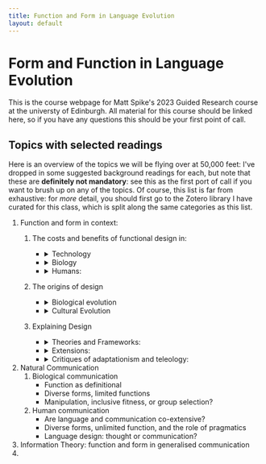 ```yaml
---
title: Function and Form in Language Evolution
layout: default
---
```


# Form and Function in Language Evolution
This is the course webpage for Matt Spike's 2023 Guided Research course at the universty of Edinburgh.
All material for this course should be linked here, so if you have any questions this should be your first point of call.

## Topics with selected readings

Here is an overview of the topics we will be flying over at 50,000 feet: I've dropped in some suggested background readings for each, but note that these are **definitely not mandatory**: see this as the first port of call if you want to brush up on any of the topics. Of course, this list is far from exhaustive: for *more* detail, you should first go to the Zotero library I have curated for this class, which is split along the same categories as this list.

1. Function and form in context:
	1. The costs and benefits of functional design in:
		- <details>
			<summary>Technology</summary>
	
			- Allocating cost and benefits: [Adler & Posner 1999](https://heinonline.org/HOL/P?h=hein.journals/ylr109&i=203 "Adler, M. D., & Posner, E. A. (1999). Rethinking Cost-Benefit Analysis. Yale Law Journal, 109(2), 165–248. https://doi.org/10.2307/797489")
			- Design: [Mantei 1988](https://doi.org/10.1145/42404.42408 "Mantei, M. M., & Teorey, T. J. (1988). Cost/benefit analysis for incorporating human factors in the software lifecycle. Communications of the ACM, 31(4), 428–439. https://doi.org/10.1145/42404.42408")
			- Decisions & Risk: [Fischhoff 2020](https://www.science.org/doi/full/10.1126/science.aaa6516 "Fischhoff, B. (2015). The realities of risk-cost-benefit analysis. Science, 350(6260), aaa6516. https://doi.org/10.1126/science.aaa6516")
			- The Ford Pinto Case: [Smith 2017](https://heinonline.org/HOL/P?h=hein.journals/twlram2016&i=212 "Smith, B. W. (2017) THE TROLLEY AND THE PINTO: COST- BENEFIT ANALYSIS IN AUTOMATED DRIVING AND OTHER CYBER- PHYSICAL SYSTEMS. Texas A&M Law Review, 4(4(2)), 197–208.")
		
		- <details>
			<summary>Biology</summary>
	
			- Body size and metabolism: [Kozłowski, Konarzewski, & Czarnoleski 2020](https://doi.org/10.1111/brv.12615 "Kozłowski, J., Konarzewski, M., & Czarnoleski, M. (2020). Coevolution of body size and metabolic rate in vertebrates: A life-history perspective. Biological Reviews, 95(5), 1393–1417. https://doi.org/10.1111/brv.12615")
			- Functional traits: [Barr, Boisvert & Bateman 2021](https://www.mdpi.com/2221-3759/9/4/53 "Barr, J. I., Boisvert, C. A., & Bateman, P. W. (2021). At What Cost? Trade-Offs and Influences on Energetic Investment in Tail Regeneration in Lizards Following Autotomy. Journal of Developmental Biology, 9(4), 53. https://doi.org/10.3390/jdb9040053")
			- Behaviour: [Griffiths 1986](https://www.jstor.org/stable/4691 "Griffiths, D. (1986). Pit Construction by Ant-Lion Larvae: A Cost-Benefit Analysis. Journal of Animal Ecology, 55(1), 39–57. https://doi.org/10.2307/4691")
			- Learning: [Johnston et al 1982](https://www.sciencedirect.com/science/article/pii/S0065345408600467 "Johnston, T. D. (1982). Selective Costs and Benefits in the Evolution of Learning. In J. S. Rosenblatt, R. A. Hinde, C. Beer, & M.-C. Busnel (Eds.), Advances in the Study of Behavior (Vol. 12, pp. 65–106). Academic Press. https://doi.org/10.1016/S0065-3454(08)60046-7")
			- Cognition: [Huebner \& Schulkin 2022 Chapter 1](https://doi.org/10.1017/9781108982191 "Huebner, B., & Schulkin, J. (2022). Biological Cognition (1st ed.). Cambridge University Press. https://doi.org/10.1017/9781108982191")

		- <details>
			<summary>Humans:</summary>
		
			- Physiology: [Pontzer, Raichlen & Sockol 2009](https://doi.org/10.1016/j.jhevol.2008.09.001 "Pontzer, H., Raichlen, D. A., \& Sockol, M. D. (2009). The metabolic cost of walking in humans, chimpanzees, and early hominins. Journal of Human Evolution, 56(1), 43–54. https://doi.org/10.1016/j.jhevol.2008.09.001")
			- Behaviour: [Nettle 2013](https://doi.org/10/f463mg "Nettle, D., Gibson, M. A., Lawson, D. W., \& Sear, R. (2013). Human behavioral ecology: Current research and future prospects. Behavioral Ecology, 24(5), 1031–1040. https://doi.org/10/f463mg")
			- Cognition: [Lieder Griffiths 2020](https://doi.org/10/gf23rr "Lieder, F., Griffiths, T. L. (2020). Resource-rational analysis: Understanding human cognition as the optimal use of limited computational resources. Behavioral and Brain Sciences, 43")
			- Social Learning: [Boyd & Richerson 2011](https://doi.org/10/cmc4j7 "Boyd, R., Richerson, P. J., & Henrich, J. (2011). The cultural niche: Why social learning is essential for human adaptation. Proceedings of the National Academy of Sciences, 108(Supplement_2), 10918–10925. https://doi.org/10/cmc4j7")
			- Social Cognition: [Herrmann et al 2007](https://doi.org/10/fmsz3g "Herrmann, E., Call, J., Hernandez-Lloreda, M. V., Hare, B., \& Tomasello, M. (2007). Humans Have Evolved Specialized Skills of Social Cognition: The Cultural Intelligence Hypothesis. Science, 317(5843), 1360–1366. https://doi.org/10/fmsz3g")
			- Culture: [Henrich and Henrich 2010](https://doi.org/10.1098/rspb.2010.1191 "Henrich, J., Henrich, N. (2010). The evolution of cultural adaptations: Fijian food taboos protect against dangerous marine toxins. Proceedings of the Royal Society B: Biological Sciences, 277(1701), 3715–3724")
	2. The origins of design
		- <details>
			<summary>Biological evolution</summary>
	
			- Mechanisms: Selection, mutation, drift [Berkeley UCMP](https://evolution.berkeley.edu/evolution-101/mechanisms-the-processes-of-evolution/ "© UC Museum of Paleontology Understanding Evolution, www.understandingevolution.org")
			- Evolutionary Novelties: [Wagner 2010](https://www.sciencedirect.com/science/article/pii/S0960982209019459 "Wagner, G. P. (2015). Evolutionary innovations and novelties: Let us get down to business! Zoologischer Anzeiger - A Journal of Comparative Zoology, 256, 75–81. https://doi.org/10.1016/j.jcz.2015.04.006")
			- Development and Constraints: [Arnold 1992](https://www.journals.uchicago.edu/doi/abs/10.1086/285398 "Arnold, S. J. (1992). Constraints on Phenotypic Evolution. The American Naturalist, 140, S85–S107. https://doi.org/10.1086/285398")
			- Evolutionary Ecology: [Collins 1986](https://www.jstor.org/stable/4330976 "Collins, J. P. (1986). 'Evolutionary Ecology' and the Use of Natural Selection in Ecological Theory. Journal of the History of Biology, 19(2), 257–288. https://doi.org/10.1007/BF00138879")
			- Systems Biology: [Aderem 2005](https://www.jstor.org/stable/4330976 "Aderem, A. (2005). Systems Biology: Its Practice and Challenges. Cell, 121(4), 511–513. https://doi.org/10.1016/j.cell.2005.04.020")
	
		- <details>
			<summary>Cultural Evolution</summary>
	
			- Overview: [Mesoudi 2016](https://link.springer.com/article/10.1007/s11692-015-9320-0 "Mesoudi, A. (2016). Cultural Evolution: A Review of Theory, Findings and Controversies. Evolutionary Biology, 43(4), 481–497. https://doi.org/10.1007/s11692-015-9320-0")
			- Cumulative culture [Caldwell & Millen 2008](https://doi.org/10.1098%2Frstb.2008.0133 "Caldwell, C. A., & Millen, A. E. (2008). Studying cumulative cultural evolution in the laboratory. Philosophical Transactions of the Royal Society B: Biological Sciences, 363(1509), 3529–3539. https://doi.org/10.1098/rstb.2008.0133")
			- Theories: 
				- Dual Inheritance Theory [Henrich & McElreath 2007](https://doi.org/10.1093/oxfordhb/9780198568308.013.0038 "Henrich, J., & McElreath, R. (2007). Dual-inheritance theory: The evolution of human cultural capacities and cultural evolution. In L. Barrett & R. Dunbar (Eds.), Oxford Handbook of Evolutionary Psychology (p. 0). Oxford University Press. https://doi.org/10.1093/oxfordhb/9780198568308.013.0038")
				- Cultural Attraction Theory [Miton 2022](https://psyarxiv.com/qs2et/ "Miton, H. (2022). Cultural Attraction [Preprint]. PsyArXiv. https://doi.org/10.31234/osf.io/qs2et")
				- Paris vs California: [Buskell 2019](https://doi.org/10.1002/evan.21762 "Buskell, A. (2019). Looking for middle ground in cultural attraction theory. Evolutionary Anthropology: Issues, News, and Reviews, 28(1), 14–17. https://doi.org/10.1002/evan.21762")
			- Systems Approaches: [Buskell 2019](https://doi.org/10.1057/s41599-019-0343-5 "Buskell, A., Enquist, M., & Jansson, F. (2019). A systems approach to cultural evolution. Palgrave Communications, 5(1), 131. https://doi.org/10.1057/s41599-019-0343-5")
			- Fidelity and Granularity: [Charbonneah & Bouratt 2021](https://doi.org/10.1007/s11229-021-03047-1 "Charbonneau, M., & Bourrat, P. (2021). Fidelity and the grain problem in cultural evolution. Synthese, 199(3), 5815–5836. https://doi.org/10.1007/s11229-021-03047-1")
	3. Explaining Design
		- <details>
			<summary>Theories and Frameworks:</summary>
		 
			- Adaptation: 
		 		- Meyr's Ultimate/Proximate Distinction: [Laland et al 2011](https://www.science.org/doi/abs/10.1126/science.1210879 "Laland, K. N., Sterelny, K., Odling-Smee, J., Hoppitt, W., & Uller, T. (2011). Cause and Effect in Biology Revisited: Is Mayr’s Proximate-Ultimate Dichotomy Still Useful? Science, 334(6062), 1512–1516. https://doi.org/10/bn7zk9") 
		 		- Tinbergen's 4 Questions [Spike 2017](http://link.springer.com/10.1007/s10539-018-9610-x "Spike, M. (2017). The evolution of linguistic rules. Biology & Philosophy, 32(6), 887–904. https://doi.org/10/gmstz9")
			- Cognition: 
		 		- Overview of Cognitive Science: [Oberlander 2006](https://www.sciencedirect.com/science/article/pii/B0080448542008567 "Oberlander, J. (2006). Cognitive Science: Overview. In K. Brown (Ed.), Encyclopedia of Language & Linguistics (Second Edition) (pp. 562–568). Elsevier. https://doi.org/10.1016/B0-08-044854-2/00856-7")
		 		- Marr's 4 levels: [Elber-Dorozko & Shagrir, 2018](https://www.taylorfrancis.com/chapters/edit/10.4324/9781315643670-16/computation-levels-cognitive-neural-sciences-lotem-elber-dorozko-oron-shagrir "Elber-Dorozko, L., & Shagrir, O. (2018). Computation and levels in the cognitive and neural sciences. In The Routledge Handbook of the Computational Mind. Routledge.")
	
		- <details>
			<summary>Extensions:</summary>
	
			- Biology:
				- Non-genetic inheritance: [Jablonka & Lamb 2007](https://doi.org/10.1017/S0140525X07002221 "Jablonka, E., & Lamb, M. J. (2007). Précis of Evolution in Four Dimensions. Behavioral and Brain Sciences, 30(4), 353–365. https://doi.org/10.1017/S0140525X07002221")
				- Novelty, Plasticity & Niche Construction: [Sterelny 2009](https://link.springer.com/chapter/10.1007/978-1-4020-9636-5_7 "Sterelny, K. (2009). Novelty, Plasticity and Niche Construction: The Influence of Phenotypic Variation on Evolution. In A. Barberousse, M. Morange, & T. Pradeu (Eds.), Mapping the Future of Biology: Evolving Concepts and Theories (pp. 93–110). Springer Netherlands. https://doi.org/10.1007/978-1-4020-9636-5_7")
				- Extended Evolutionary Synthesis: [Laland et al 2015](https://royalsocietypublishing.org/doi/full/10.1098/rspb.2015.1019 "Laland, K. N., Uller, T., Feldman, M. W., Sterelny, K., Müller, G. B., Moczek, A., Jablonka, E., & Odling-Smee, J. (2015). The extended evolutionary synthesis: Its structure, assumptions and predictions. Proceedings of the Royal Society B: Biological Sciences, 282(1813), 20151019. https://doi.org/10.1098/rspb.2015.1019")
			- Cognition:
				- 4e Cognition: [Clark 2017](https://doi.org/10.1002/9781405164535.ch39 "Clark, A. (2017). Embodied, Situated, and Distributed Cognition. In A Companion to Cognitive Science (pp. 506–517). John Wiley & Sons, Ltd. https://doi.org/10.1002/9781405164535.ch39")
		 		- Culture & Cognition: [Heyes 2018](https://doi.org/10.1098/rstb.2017.0051 "Heyes, C. (2018). Enquire within: Cultural evolution and cognitive science. Philosophical Transactions of the Royal Society B: Biological Sciences, 373(1743), 20170051. https://doi.org/10.1098/rstb.2017.0051")
	
		- <details>
			<summary> Critiques of adaptationism and teleology:</summary>
	
			- in Biology: [Gould & Lewontin 1979](https://royalsocietypublishing.org/doi/10.1098/rspb.1979.0086 "Gould, S. J., Lewontin, R. C., Maynard Smith, J., & Holliday, R. (1997). The spandrels of San Marco and the Panglossian paradigm: A critique of the adaptationist programme. Proceedings of the Royal Society of London. Series B. Biological Sciences, 205(1161), 581–598. https://doi.org/10.1098/rspb.1979.0086")
			- in (Evolutionary) Psychology: [Downes 2021](https://plato.stanford.edu/entries/evolutionary-psychology/ "Downes, Stephen M., 'Evolutionary Psychology', The Stanford Encyclopedia of Philosophy (Spring 2021 Edition), Edward N. Zalta (ed.), URL = <https://plato.stanford.edu/archives/spr2021/entries/evolutionary-psychology/>") 
			- in Evolutionary Psychology (again): [Lloyd 1999](https://doi.org/10.1023/A:1006638501739 "Lloyd, E. A. (1999). Evolutionary Psychology: The Burdens of Proof. Biology and Philosophy, 14(2), 211–233. https://doi.org/10.1023/A:1006638501739")
			- in Culture: [Fracchia & Lewontin 1979](https://royalsocietypublishing.org/doi/10.1098/rspb.1979.0086 "Fracchia, J., & Lewontin, R. C. (1999). Does Culture Evolve? History and Theory, 38(4), 52–78. https://doi.org/10/dxhwmk")
	
		</details>
2. Natural Communication
	1. Biological communication
		* Function as definitional
		* Diverse forms, limited functions
		* Manipulation, inclusive fitness, or group selection?
	2. Human communication
		* Are language and communication co-extensive?
		* Diverse forms, unlimited function, and the role of pragmatics
		* Language design: thought or communication?
4.  Information Theory: function and form in generalised communication
5. 
  
